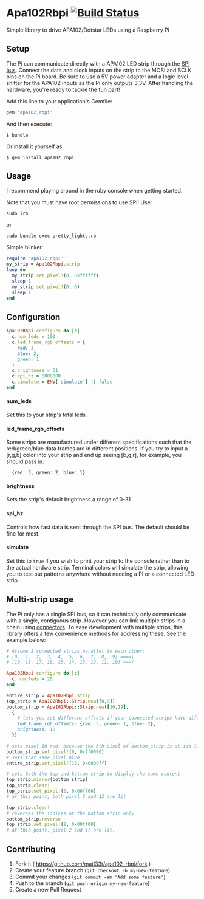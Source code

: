 # Apa102Rbpi [![Build Status](https://travis-ci.org/matl33t/apa102_rbpi.svg?branch=master)](https://travis-ci.org/matl33t/apa102_rbpi)
Simple library to drive APA102/Dotstar LEDs using a Raspberry Pi

## Setup
The Pi can communicate directly with a APA102 LED strip through the [SPI bus](https://www.raspberrypi.org/documentation/hardware/raspberrypi/spi/README.md). Connect the data and clock inputs on the strip to the MOSI and SCLK pins on the Pi board. Be sure to use a 5V power adapter and a logic level shifter for the APA102 inputs as the Pi only outputs 3.3V. After handling the hardware, you're ready to tackle the fun part!

Add this line to your application's Gemfile:

```ruby
gem 'apa102_rbpi'
```

And then execute:

```
$ bundle
```

Or install it yourself as:

```
$ gem install apa102_rbpi
```

## Usage
I recommend playing around in the ruby console when getting started.

Note that you must have root permissions to use SPI! Use:
```
sudo irb
```
or
```
sudo bundle exec pretty_lights.rb
```

Simple blinker:

```ruby
require 'apa102_rbpi'
my_strip = Apa102Rbpi.strip
loop do
  my_strip.set_pixel!(0, 0xffffff)
  sleep 1
  my_strip.set_pixel!(0, 0)
  sleep 1
end
```

## Configuration
```ruby
Apa102Rbpi.configure do |c|
  c.num_leds = 100
  c.led_frame_rgb_offsets = {
    red: 3,
    blue: 2,
    green: 1
  }
  c.brightness = 31
  c.spi_hz = 8000000
  c.simulate = ENV['simulate'] || false
end
```

#### num_leds
Set this to your strip's total leds.

#### led_frame_rgb_offsets
Some strips are manufactured under different specifications such that the red/green/blue data frames are in different positions. If you try to input a [r,g,b] color into your strip and end up seeing [b,g,r], for example, you should pass in:
```
  {red: 3, green: 2, blue: 1}
```

#### brightness
Sets the strip's default brightness a range of 0-31

#### spi_hz
Controls how fast data is sent through the SPI bus. The default should be fine for most.

#### simulate
Set this to `true` if you wish to print your strip to the console rather than to the actual hardware strip. Terminal colors will simulate the strip, allowing you to test out patterns anywhere without needing a PI or a connected LED strip.

## Multi-strip usage
The Pi only has a single SPI bus, so it can technically only communicate with a single, contiguous strip. However you can link multiple strips in a chain using [connectors](http://www.ebay.com/itm/10pcs-10mm-4-Pin-two-Connector-with-Cable-For-SMD-LED-5050-RGB-Strip-Light-/181896959852). To ease development with multiple strips, this library offers a few convenience methods for addressing these. See the example below:
```ruby
# Assume 2 connected strips parallel to each other:
# [0,  1,  2,  3,  4,  5,  6,  7,  8,  9] ====\
# [19, 18, 17, 16, 15, 14, 13, 12, 11, 10] ===/

Apa102Rbpi.configure do |c|
  c.num_leds = 20
end

entire_strip = Apa102Rbpi.strip
top_strip = Apa102Rbpi::Strip.new([0,9])
bottom_strip = Apa102Rbpi::Strip.new([10,19],
  {
    # lets you set different offsets if your connected strips have different specs
    led_frame_rgb_offsets: {red: 3, green: 1, blue: 2},
    brightness: 10
  })

# sets pixel 10 red, because the 0th pixel of bottom_strip is at idx 10
bottom_strip.set_pixel!(0, 0xff0000)
# sets that same pixel blue
entire_strip.set_pixel!(10, 0x0000ff)

# sets both the top and bottom strip to display the same content
top_strip.mirror(bottom_strip)
top_strip.clear!
top_strip.set_pixel!(2, 0x00ff00)
# at this point, both pixel 2 and 12 are lit

top_strip.clear!
# reverses the indices of the bottom strip only
bottom_strip.reverse
top_strip.set_pixel!(2, 0x00ff00)
# at this point, pixel 2 and 17 are lit.
```


## Contributing

1. Fork it ( https://github.com/matl33t/apa102_rbpi/fork )
2. Create your feature branch (`git checkout -b my-new-feature`)
3. Commit your changes (`git commit -am 'Add some feature'`)
4. Push to the branch (`git push origin my-new-feature`)
5. Create a new Pull Request
